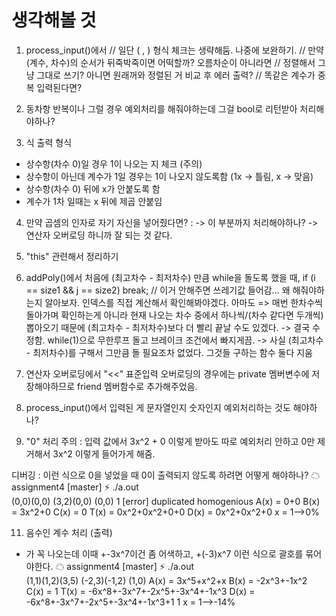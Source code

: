 # 생각해볼 것

1. process_input()에서
    // 일단 ( , ) 형식 체크는 생략해둠. 나중에 보완하기.
    // 만약 (계수, 차수)의 순서가 뒤죽박죽이면 어떡할까? 오름차순이 아니라면
    // 정렬해서 그냥 그대로 쓰기? 아니면 원래꺼와 정렬된 거 비교 후 에러 출력?
    // 똑같은 계수가 중복 입력된다면?
2. 동차항 반복이나 그럴 경우 예외처리를 해줘야하는데 그걸 bool로 리턴받아 처리해야하나?

3. 식 출력 형식
* 상수항(차수 0)일 경우 1이 나오는 지 체크 (주의)
* 상수항이 아닌데 계수가 1일 경우는 1이 나오지 않도록함 (1x -> 틀림, x -> 맞음)
* 상수항(차수 0) 뒤에 x가 안붙도록 함
* 계수가 1차 일때는 x 뒤에 제곱 안붙임

4. 
    만약 곱셈의 인자로 자기 자신을 넣어줬다면? :  -> 이 부분까지 처리해야하나?
    -> 연산자 오버로딩 하니까 잘 되는 것 같다.
    <!-- ex)   t.MultPoly(a,b);
        cout<<t<<endl;
        t.MultPoly(t,b);
        cout<<t<<endl;
        이 경우 a = 2x+1, b = 3을 넣었을 때, 첫번째 출력에서는 6x+3 이 나온다.
        그렇지만 다시 자기자신을 인자로 넣은 두번째 출력에서는 18x+9가 아닌 덮어쓰기 전의 기존의 값까지 더해진 24x+12가 된다.
        따라서 그럴 경우는 결과값을 넣어줄 기존의 메모리를 변수 c에 백업해둔 후, 원본 a는 지워버리고 따로 b와 c(복제본)로 연산해준다?
        -> 처리하려고 해봤는데 뭔가 잘 안되는 것 같다. -->


5. "this" 관련해서 정리하기

6. addPoly()에서
처음에 (최고차수 - 최저차수) 만큼 while을 돌도록 했을 때,
if (i == size1 && j == size2) 
            break;
// 이거 안해주면 쓰레기값 들어감... 왜 해줘야하는지 알아보자.
인덱스를 직접 계산해서 확인해봐야겠다.
아마도 => 매번 한차수씩 돌아가며 확인하는게 아니라 현재 나오는 차수 중에서 하나씩/(차수 같다면 두개씩) 뽑아오기 때문에 (최고차수 - 최저차수)보다 더 빨리 끝날 수도 있겠다.
    -> 결국 수정함. while(1)으로 무한루프 돌고 브레이크 조건에서 빠지게끔.
    -> 사실 (최고차수 - 최저차수)를 구해서 그만큼 돌 필요조차 없었다. 그것들 구하는 함수 둘다 지움

7. 연산자 오버로딩에서 "<<" 표준입력 오버로딩의 경우에는 private 멤버변수에 저장해야하므로 friend 멤버함수로 추가해주었음.

8. process_input()에서 입력된 게 문자열인지 숫자인지 예외처리하는 것도 해야하나?

9. "0" 처리
주의 : 입력 값에서 3x^2 + 0 이렇게 받아도 따로 예외처리 안하고 0만 제거해서 3x^2 이렇게 들어가게 해줌.

디버깅 : 
이런 식으로 0을 넣었을 때 0이 출력되지 않도록 하려면 어떻게 해야하나?
☁  assignment4 [master] ⚡  ./a.out           
(0,0)(0,0) (3,2)(0,0) (0,0) 1
[error] duplicated homogenious
A(x) = 0+0
B(x) = 3x^2+0
C(x) = 0
T(x) = 0x^2+0x^2+0+0
D(x) = 0x^2+0x^2+0
x = 1-->0%     

11. 음수인 계수 처리 (출력)
+ 가 꼭 나오는데 이때 +-3x^7이건 좀 어색하고, +(-3)x^7 이런 식으로 괄호를 묶어야한다.
☁  assignment4 [master] ⚡  ./a.out           
(1,1)(1,2)(3,5)
(-2,3)(-1,2)
(1,0)
A(x) = 3x^5+x^2+x
B(x) = -2x^3+-1x^2
C(x) = 1
T(x) = -6x^8+-3x^7+-2x^5+-3x^4+-1x^3
D(x) = -6x^8+-3x^7+-2x^5+-3x^4+-1x^3+1
1
x = 1-->-14%      